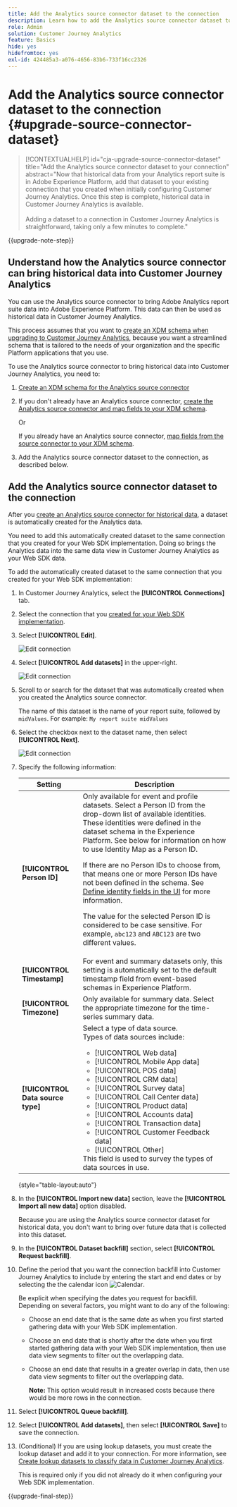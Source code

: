 ```yaml
---
title: Add the Analytics source connector dataset to the connection
description: Learn how to add the Analytics source connector dataset to the connection
role: Admin
solution: Customer Journey Analytics
feature: Basics
hide: yes
hidefromtoc: yes
exl-id: 424485a3-a076-4656-83b6-733f16cc2326
---
```

# Add the Analytics source connector dataset to the connection {#upgrade-source-connector-dataset}

<!-- markdownlint-disable MD034 -->

>[!CONTEXTUALHELP]
>id="cja-upgrade-source-connector-dataset"
>title="Add the Analytics source connector dataset to your connection"
>abstract="Now that historical data from your Analytics report suite is in Adobe Experience Platform, add that dataset to your existing connection that you created when initially configuring Customer Journey Analytics. Once this step is complete, historical data in Customer Journey Analytics is available.<br><br>Adding a dataset to a connection in Customer Journey Analytics is straightforward, taking only a few minutes to complete."

<!-- markdownlint-enable MD034 -->

{{upgrade-note-step}} 

## Understand how the Analytics source connector can bring historical data into Customer Journey Analytics

You can use the Analytics source connector to bring Adobe Analytics report suite data into Adobe Experience Platform. This data can then be used as historical data in Customer Journey Analytics.

This process assumes that you want to [create an XDM schema when upgrading to Customer Journey Analytics](/help/getting-started/cja-upgrade/cja-upgrade-schema-create.md), because you want a streamlined schema that is tailored to the needs of your organization and the specific Platform applications that you use. 

To use the Analytics source connector to bring historical data into Customer Journey Analytics, you need to: 

1. [Create an XDM schema for the Analytics source connector](/help/getting-started/cja-upgrade/cja-upgrade-source-connector-schema.md)

1. If you don't already have an Analytics source connector, [create the Analytics source connector and map fields to your XDM schema](/help/getting-started/cja-upgrade/cja-upgrade-source-connector.md).

   Or

   If you already have an Analytics source connector, [map fields from the source connector to your XDM schema](/help/getting-started/cja-upgrade/cja-upgrade-from-source-connector.md).

1. Add the Analytics source connector dataset to the connection, as described below.

## Add the Analytics source connector dataset to the connection

After you [create an Analytics source connector for historical data](/help/getting-started/cja-upgrade/cja-upgrade-source-connector.md), a dataset is automatically created for the Analytics data. 

You need to add this automatically created dataset to the same connection that you created for your Web SDK implementation. Doing so brings the Analytics data into the same data view in Customer Journey Analytics as your Web SDK data. 

To add the automatically created dataset to the same connection that you created for your Web SDK implementation:

1. In Customer Journey Analytics, select the **[!UICONTROL Connections]** tab.

1. Select the connection that you [created for your Web SDK implementation](/help/getting-started/cja-upgrade/cja-upgrade-connection.md).

1. Select **[!UICONTROL Edit]**.

   ![Edit connection](assets/connection-add-dataset.png)

1. Select **[!UICONTROL Add datasets]** in the upper-right.

   ![Edit connection](assets/connection-add-dateset2.png)

1. Scroll to or search for the dataset that was automatically created when you created the Analytics source connector. 

   The name of this dataset is the name of your report suite, followed by `midValues`. For example: `My report suite midValues`

1. Select the checkbox next to the dataset name, then select **[!UICONTROL Next]**.

   ![Edit connection](assets/connection-add-dataset3.png)

1. Specify the following information:

   <!-- Copied from help/connections/create-connection.md. Should we single source? -->

   | Setting | Description |
   | --- | --- |
   | **[!UICONTROL Person ID]** | Only available for event and profile datasets. Select a Person ID from the drop-down list of available identities. These identities were defined in the dataset schema in the Experience Platform. See below for information on how to use Identity Map as a Person ID.<p>If there are no Person IDs to choose from, that means one or more Person IDs have not been defined in the schema. See [Define identity fields in the UI](https://experienceleague.adobe.com/en/docs/experience-platform/xdm/ui/fields/identity) for more information. <p>The value for the selected Person ID is considered to be case sensitive. For example, `abc123` and `ABC123` are two different values. |
   | **[!UICONTROL Timestamp]** | For event and summary datasets only, this setting is automatically set to the default timestamp field from event-based schemas in Experience Platform. |
   | **[!UICONTROL Timezone]** | Only available for summary data. Select the appropriate timezone for the time-series summary data. |
   | **[!UICONTROL Data source type]** | Select a type of data source. <br/>Types of data sources include: <ul><li>[!UICONTROL Web data]</li><li>[!UICONTROL Mobile App data]</li><li>[!UICONTROL POS data]</li><li>[!UICONTROL CRM data]</li><li>[!UICONTROL Survey data]</li><li>[!UICONTROL Call Center data]</li><li>[!UICONTROL Product data]</li><li> [!UICONTROL Accounts data]</li><li> [!UICONTROL Transaction data]</li><li>[!UICONTROL Customer Feedback data]</li><li> [!UICONTROL Other]</li></ul>This field is used to survey the types of data sources in use. |

   {style="table-layout:auto"}

1. In the **[!UICONTROL Import new data]** section, leave the **[!UICONTROL Import all new data]** option disabled. 

   Because you are using the Analytics source connector dataset for historical data, you don't want to bring over future data that is collected into this dataset.

1. In the **[!UICONTROL Dataset backfill]** section, select **[!UICONTROL Request backfill]**. 

1. Define the period that you want the connection backfill into Customer Journey Analytics to include by entering the start and end dates or by selecting the the calendar icon ![Calendar](https://spectrum.adobe.com/static/icons/workflow_18/Smock_Calendar_18_N.svg).

   Be explicit when specifying the dates you request for backfill. Depending on several factors, you might want to do any of the following:
   
   * Choose an end date that is the same date as when you first started gathering data with your Web SDK implementation. 

   * Choose an end date that is shortly after the date when you first started gathering data with your Web SDK implementation, then use data view segments to filter out the overlapping data. 

   * Choose an end date that results in a greater overlap in data, then use data view segments to filter out the overlapping data.  
   
     **Note:** This option would result in increased costs because there would be more rows in the connection. 

   <!-- Include any of the following?  Make sure you're explicit as to the dates you request backfill to. You want to request it to the date that you start gathering data with your Web SDK implementation. Also possibly include segments for any overlapping date. So you could request everything and then use a segment to exclude data that you don't want. That way if you need to move up the date, then you could change the date in the filter. Downside would be that you might pay for double rows.  When they do that, they're going to see all schema fields from both their custom schema and their Analytics schema. So they'll need to be cognizant to select the right fields, and never select any Analytics fields, because they will be mapped as part of the source connector. Never select any Analytics field group fields because they'll be mapped.  -->

1. Select **[!UICONTROL Queue backfill]**.

1. Select **[!UICONTROL Add datasets]**, then select **[!UICONTROL Save]** to save the connection.

1. (Conditional) If you are using lookup datasets, you must create the lookup dataset and add it to your connection. For more information, see [Create lookup datasets to classify data in Customer Journey Analytics](/help/getting-started/cja-upgrade/cja-upgrade-dataset-lookup.md). 

   This is required only if you did not already do it when configuring your Web SDK implementation.

{{upgrade-final-step}}
